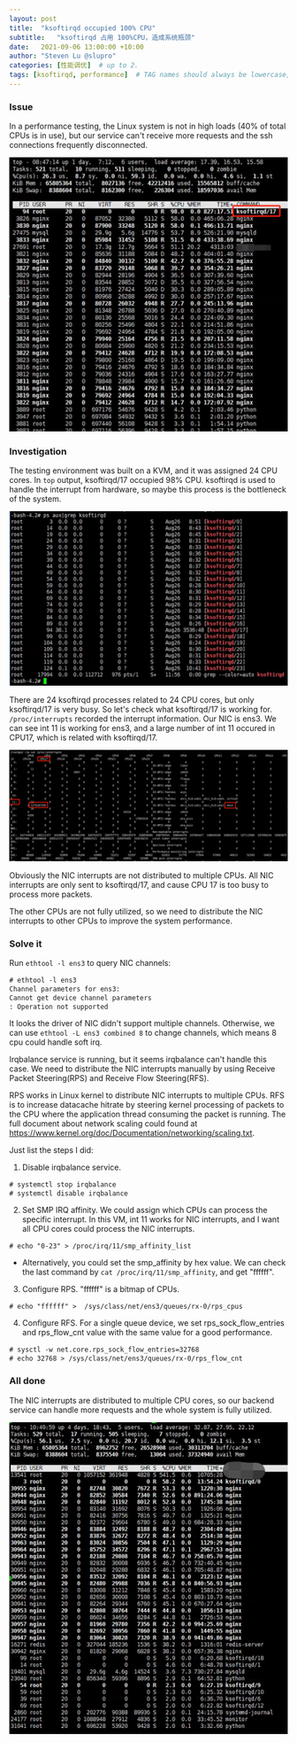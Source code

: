 ```yaml
---
layout: post
title:  "ksoftirqd occupied 100% CPU"
subtitle:   "ksoftirqd 占用 100%CPU，造成系统瓶颈"
date:   2021-09-06 13:00:00 +10:00
author: "Steven Lu @slupro"
categories: [性能调优]  # up to 2.
tags: [ksoftirqd, performance]  # TAG names should always be lowercase, 0 to infinity.
---
```


### Issue

In a performance testing, the Linux system is not in high loads (40% of total CPUs is in use), but our service can't receive more requests and the ssh connections frequently disconnected.

![](/assets/img/ksoftirqd-occupied-100percent-CPU/2021-09-06-18-22-04.png)

### Investigation

The testing environment was built on a KVM, and it was assigned 24 CPU cores. In ```top``` output, ksoftirqd/17 occupied 98% CPU. ksoftirqd is used to handle the interrupt from hardware, so maybe this process is the bottleneck of the system.

![](/assets/img/ksoftirqd-occupied-100percent-CPU/2021-09-06-18-56-30.png)

There are 24 ksoftirqd processes related to 24 CPU cores, but only ksoftirqd/17 is very busy. So let's check what ksoftirqd/17 is working for. ```/proc/interrupts``` recorded the interrupt information. Our NIC is ens3. We can see int 11 is working for ens3, and a large number of int 11 occured in CPU17, which is related with ksoftirqd/17.

![](/assets/img/ksoftirqd-occupied-100percent-CPU/2021-09-06-21-57-40.png)

Obviously the NIC interrupts are not distributed to multiple CPUs. All NIC interrupts are only sent to ksoftirqd/17, and cause CPU 17 is too busy to process more packets. 

The other CPUs are not fully utilized, so we need to distribute the NIC interrupts to other CPUs to improve the system performance.

### Solve it

Run ```ethtool -l ens3``` to query NIC channels:

```
# ethtool -l ens3
Channel parameters for ens3:
Cannot get device channel parameters
: Operation not supported
```

It looks the driver of NIC didn't support multiple channels. Otherwise, we can use ```ethtool -L ens3 combined 8``` to change channels, which means 8 cpu could handle soft irq. 

Irqbalance service is running, but it seems irqbalance can't handle this case. We need to distribute the NIC interrupts manually by using Receive Packet Steering(RPS) and Receive Flow Steering(RFS).

RPS works in Linux kernel to distribute NIC interrupts to multiple CPUs. RFS is to increase datacache hitrate by steering kernel processing of packets to the CPU where the application thread consuming the packet is running. The full document about network scaling could found at https://www.kernel.org/doc/Documentation/networking/scaling.txt.

Just list the steps I did:

1. Disable irqbalance service.

```
# systemctl stop irqbalance
# systemctl disable irqbalance
```

2. Set SMP IRQ affinity. We could assign which CPUs can process the specific interrupt. In this VM, int 11 works for NIC interrupts, and I want all CPU cores could process the NIC interrupts.

```
# echo "0-23" > /proc/irq/11/smp_affinity_list
```

* Alternatively, you could set the smp_affinity by hex value. We can check the last command by ```cat /proc/irq/11/smp_affinity```, and get "ffffff".

3. Configure RPS. "ffffff" is a bitmap of CPUs.

```
# echo "ffffff" >  /sys/class/net/ens3/queues/rx-0/rps_cpus
```

4. Configure RFS. For a single queue device, we set rps_sock_flow_entries and rps_flow_cnt value with the same value for a good performance.

```
# sysctl -w net.core.rps_sock_flow_entries=32768
# echo 32768 > /sys/class/net/ens3/queues/rx-0/rps_flow_cnt
```

### All done

The NIC interrupts are distributed to multiple CPU cores, so our backend service can handle more requests and the whole system is fully utilized.

![](/assets/img/ksoftirqd-occupied-100percent-CPU/2021-09-06-23-41-27.png)
